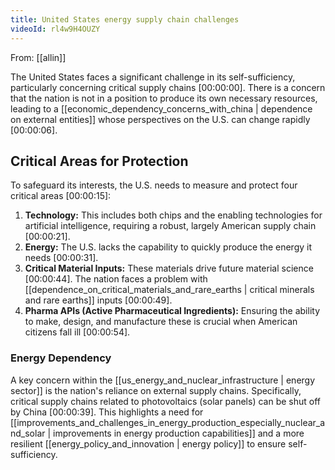 ```yaml
---
title: United States energy supply chain challenges
videoId: rl4w9H4OUZY
---
```


From: [[allin]] <br/> 

The United States faces a significant challenge in its self-sufficiency, particularly concerning critical supply chains <a class="yt-timestamp" data-t="00:00:00">[00:00:00]</a>. There is a concern that the nation is not in a position to produce its own necessary resources, leading to a [[economic_dependency_concerns_with_china | dependence on external entities]] whose perspectives on the U.S. can change rapidly <a class="yt-timestamp" data-t="00:00:06">[00:00:06]</a>.

## Critical Areas for Protection

To safeguard its interests, the U.S. needs to measure and protect four critical areas <a class="yt-timestamp" data-t="00:00:15">[00:00:15]</a>:

1.  **Technology:** This includes both chips and the enabling technologies for artificial intelligence, requiring a robust, largely American supply chain <a class="yt-timestamp" data-t="00:00:21">[00:00:21]</a>.
2.  **Energy:** The U.S. lacks the capability to quickly produce the energy it needs <a class="yt-timestamp" data-t="00:00:31">[00:00:31]</a>.
3.  **Critical Material Inputs:** These materials drive future material science <a class="yt-timestamp" data-t="00:00:44">[00:00:44]</a>. The nation faces a problem with [[dependence_on_critical_materials_and_rare_earths | critical minerals and rare earths]] inputs <a class="yt-timestamp" data-t="00:00:49">[00:00:49]</a>.
4.  **Pharma APIs (Active Pharmaceutical Ingredients):** Ensuring the ability to make, design, and manufacture these is crucial when American citizens fall ill <a class="yt-timestamp" data-t="00:00:54">[00:00:54]</a>.

### Energy Dependency

A key concern within the [[us_energy_and_nuclear_infrastructure | energy sector]] is the nation's reliance on external supply chains. Specifically, critical supply chains related to photovoltaics (solar panels) can be shut off by China <a class="yt-timestamp" data-t="00:00:39">[00:00:39]</a>. This highlights a need for [[improvements_and_challenges_in_energy_production_especially_nuclear_and_solar | improvements in energy production capabilities]] and a more resilient [[energy_policy_and_innovation | energy policy]] to ensure self-sufficiency.